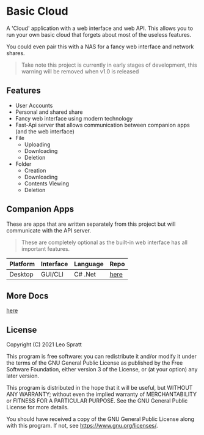 # Basic Cloud
A 'Cloud' application with a web interface and web API. This allows you to run your own basic cloud that forgets about most of the useless features.

You could even pair this with a NAS for a fancy web interface and network shares.

> Take note this project is currently in early stages of development, this warning will be removed when v1.0 is released

## Features
- User Accounts
- Personal and shared share
- Fancy web interface using modern technology
- Fast-Api server that allows communication between companion apps (and the web interface)
- File
    - Uploading
    - Downloading
    - Deletion
- Folder
    - Creation
    - Downloading
    - Contents Viewing
    - Deletion

## Companion Apps
These are apps that are written separately from this project but will communicate with the API server.

> These are completely optional as the built-in web interface has all important features.

| Platform | Interface | Language | Repo |
|:---------|:----------|:---------|:-----|
| Desktop  | GUI/CLI   | C# .Net  | [here](https://github.com/enchant97/basic-cloud-companion) |

## More Docs
[here](docs/index.md)

## License
Copyright (C) 2021 Leo Spratt

This program is free software: you can redistribute it and/or modify
it under the terms of the GNU General Public License as published by
the Free Software Foundation, either version 3 of the License, or
(at your option) any later version.

This program is distributed in the hope that it will be useful,
but WITHOUT ANY WARRANTY; without even the implied warranty of
MERCHANTABILITY or FITNESS FOR A PARTICULAR PURPOSE.  See the
GNU General Public License for more details.

You should have received a copy of the GNU General Public License
along with this program.  If not, see <https://www.gnu.org/licenses/>.
